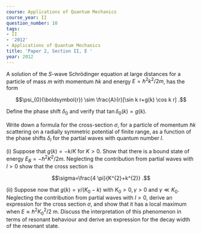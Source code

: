 ```yaml
---
course: Applications of Quantum Mechanics
course_year: II
question_number: 10
tags:
- II
- '2012'
- Applications of Quantum Mechanics
title: 'Paper 2, Section II, E '
year: 2012
---
```




A solution of the $S$-wave Schrödinger equation at large distances for a particle of mass $m$ with momentum $\hbar k$ and energy $E=\hbar^{2} k^{2} / 2 m$, has the form

$$\psi_{0}(\boldsymbol{r}) \sim \frac{A}{r}[\sin k r+g(k) \cos k r] .$$

Define the phase shift $\delta_{0}$ and verify that $\tan \delta_{0}(k)=g(k)$.

Write down a formula for the cross-section $\sigma$, for a particle of momentum $\hbar k$ scattering on a radially symmetric potential of finite range, as a function of the phase shifts $\delta_{l}$ for the partial waves with quantum number $l$.

(i) Suppose that $g(k)=-k / K$ for $K>0$. Show that there is a bound state of energy $E_{B}=-\hbar^{2} K^{2} / 2 m$. Neglecting the contribution from partial waves with $l>0$ show that the cross section is

$$\sigma=\frac{4 \pi}{K^{2}+k^{2}} .$$

(ii) Suppose now that $g(k)=\gamma /\left(K_{0}-k\right)$ with $K_{0}>0, \gamma>0$ and $\gamma \ll K_{0}$. Neglecting the contribution from partial waves with $l>0$, derive an expression for the cross section $\sigma$, and show that it has a local maximum when $E \approx \hbar^{2} K_{0}^{2} / 2 \mathrm{~m}$. Discuss the interpretation of this phenomenon in terms of resonant behaviour and derive an expression for the decay width of the resonant state.